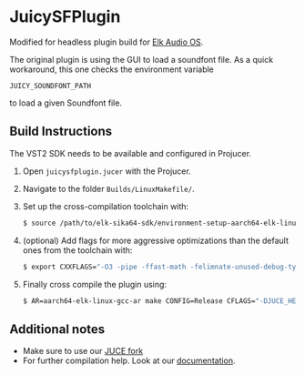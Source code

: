 # JuicySFPlugin

Modified for headless plugin build for [Elk Audio OS](https://elk.audio).

The original plugin is using the GUI to load a soundfont file. As a quick workaround, this one checks the environment variable
```
JUICY_SOUNDFONT_PATH
```

to load a given Soundfont file.

## Build Instructions

The VST2 SDK needs to be available and configured in Projucer.

1. Open `juicysfplugin.jucer` with the Projucer.
3. Navigate to the folder `Builds/LinuxMakefile/`.
4. Set up the cross-compilation toolchain with:  

   ```bash
   $ source /path/to/elk-sika64-sdk/environment-setup-aarch64-elk-linux
   ```

5. (optional) Add flags for more aggressive optimizations than the default ones from the toolchain with:  

   ```bash
   $ export CXXFLAGS="-O3 -pipe -ffast-math -felimnate-unused-debug-types"
   ```

6. Finally cross compile the plugin using:  

   ```bash
   $ AR=aarch64-elk-linux-gcc-ar make CONFIG=Release CFLAGS="-DJUCE_HEADLESS_PLUGIN_CLIENT=1" V=1 TARGET_ARCH="-march=armv8-a -mtune=cortex-a72"
   ```

## Additional notes

* Make sure to use our [JUCE fork](https://github.com/elk-audio/JUCE)
* For further compilation help. Look at our [documentation](https://github.com/elk-audio/elk-docs/blob/master/documents/building_plugins_for_elk.md).

